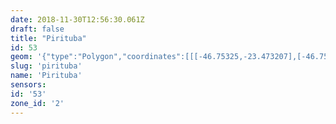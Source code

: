 ```yaml
---
date: 2018-11-30T12:56:30.061Z
draft: false
title: "Pirituba"
id: 53
geom: '{"type":"Polygon","coordinates":[[[-46.75325,-23.473207],[-46.752798,-23.474138],[-46.752431,-23.47544],[-46.752599,-23.476686],[-46.752548,-23.477629],[-46.75282,-23.478468],[-46.752921,-23.479124],[-46.753699,-23.479658],[-46.753788,-23.480712],[-46.754723,-23.481542],[-46.755179,-23.481551],[-46.755443,-23.481921],[-46.755521,-23.482253],[-46.755465,-23.482522],[-46.755326,-23.48275],[-46.755069,-23.48295],[-46.754827,-23.483362],[-46.754268,-23.483142],[-46.753834,-23.483769],[-46.753616,-23.483897],[-46.753177,-23.483873],[-46.752641,-23.483757],[-46.752192,-23.483911],[-46.751567,-23.483919],[-46.750188,-23.484698],[-46.748436,-23.485223],[-46.748126,-23.48524],[-46.747603,-23.484869],[-46.747309,-23.484815],[-46.746916,-23.485076],[-46.745734,-23.485464],[-46.744918,-23.484851],[-46.744616,-23.484703],[-46.744094,-23.484592],[-46.743839,-23.484323],[-46.743674,-23.484269],[-46.743157,-23.484282],[-46.742717,-23.484193],[-46.742256,-23.484263],[-46.741839,-23.484371],[-46.741589,-23.484502],[-46.740681,-23.485257],[-46.739379,-23.486187],[-46.738661,-23.486511],[-46.737462,-23.486803],[-46.737217,-23.487673],[-46.73669,-23.489015],[-46.736192,-23.489935],[-46.735587,-23.490807],[-46.734874,-23.491651],[-46.732767,-23.493765],[-46.731758,-23.494861],[-46.730985,-23.495848],[-46.730194,-23.497305],[-46.730149,-23.497513],[-46.729614,-23.498111],[-46.728047,-23.500145],[-46.723951,-23.504696],[-46.720433,-23.509357],[-46.719714,-23.508761],[-46.719197,-23.508504],[-46.718368,-23.508237],[-46.717467,-23.508109],[-46.716887,-23.508099],[-46.714317,-23.508299],[-46.713576,-23.50829],[-46.707625,-23.508798],[-46.705779,-23.508733],[-46.705959,-23.506981],[-46.706298,-23.505961],[-46.706597,-23.502072],[-46.707199,-23.497822],[-46.70759,-23.496789],[-46.709558,-23.493889],[-46.70991,-23.493178],[-46.710162,-23.491984],[-46.710943,-23.48681],[-46.710867,-23.486325],[-46.71065,-23.485898],[-46.709707,-23.484856],[-46.708391,-23.482893],[-46.708309,-23.482516],[-46.708421,-23.481668],[-46.708384,-23.481249],[-46.707696,-23.47887],[-46.70738,-23.478232],[-46.707974,-23.477918],[-46.708345,-23.477618],[-46.708508,-23.477387],[-46.709495,-23.476717],[-46.709751,-23.476423],[-46.710355,-23.476042],[-46.71046,-23.475871],[-46.710706,-23.474744],[-46.71069,-23.47445],[-46.710408,-23.473791],[-46.710214,-23.473662],[-46.710063,-23.473307],[-46.710404,-23.472344],[-46.710685,-23.472182],[-46.711022,-23.471587],[-46.710938,-23.470841],[-46.710694,-23.469992],[-46.7112,-23.469851],[-46.71166,-23.469627],[-46.711851,-23.469029],[-46.711694,-23.468364],[-46.71141,-23.467996],[-46.711385,-23.467702],[-46.711466,-23.467111],[-46.713665,-23.464141],[-46.713845,-23.463792],[-46.714375,-23.462272],[-46.715038,-23.461403],[-46.715436,-23.460535],[-46.715493,-23.459728],[-46.715107,-23.459016],[-46.715075,-23.45841],[-46.714918,-23.458008],[-46.714355,-23.457268],[-46.713719,-23.456148],[-46.712915,-23.455494],[-46.712538,-23.455096],[-46.711994,-23.454316],[-46.711881,-23.454066],[-46.71205,-23.453714],[-46.713116,-23.452407],[-46.714015,-23.451174],[-46.714223,-23.450992],[-46.714662,-23.45079],[-46.715814,-23.450673],[-46.715845,-23.451151],[-46.716032,-23.451544],[-46.716569,-23.451893],[-46.717398,-23.452133],[-46.71753,-23.452315],[-46.717885,-23.452592],[-46.718617,-23.452818],[-46.718809,-23.452954],[-46.71886,-23.453286],[-46.719049,-23.453598],[-46.719836,-23.453999],[-46.720046,-23.454203],[-46.720253,-23.454696],[-46.720545,-23.456068],[-46.720606,-23.456773],[-46.720519,-23.456963],[-46.720365,-23.457076],[-46.720122,-23.457141],[-46.71967,-23.457134],[-46.719444,-23.45723],[-46.719334,-23.45738],[-46.719077,-23.458113],[-46.736246,-23.462538],[-46.740031,-23.465266],[-46.740529,-23.465652],[-46.741718,-23.466756],[-46.745081,-23.469193],[-46.745606,-23.468324],[-46.745817,-23.467606],[-46.745856,-23.466609],[-46.745629,-23.465692],[-46.7472,-23.465622],[-46.747729,-23.465702],[-46.747939,-23.465875],[-46.749169,-23.466089],[-46.749431,-23.466278],[-46.749781,-23.466416],[-46.750914,-23.467236],[-46.750731,-23.467573],[-46.750765,-23.467858],[-46.751321,-23.468494],[-46.751828,-23.469252],[-46.752439,-23.469339],[-46.752666,-23.469253],[-46.752689,-23.469359],[-46.752927,-23.469473],[-46.753132,-23.469666],[-46.753417,-23.472624],[-46.75325,-23.473207]]]}'
slug: 'pirituba'
name: 'Pirituba'
sensors:
id: '53'
zone_id: '2'
---
```

		